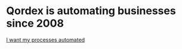 # Qordex is automating businesses since 2008


[I want my processes automated](mailto:welcome@qortex.ru)

